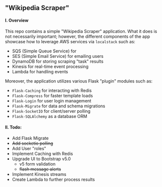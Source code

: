 "Wikipedia Scraper"
---

#### I. Overview

This repo contains a simple "Wikipedia Scraper" application. What it does is not necessarily
important; however, the different components of the app showcase how to leverage
AWS services via `localstack` such as:

- SQS (Simple Queue Service) for
- SES (Simple Email Service) for emailing users
- DynamoDB for storing scraping "task" results
- Kinesis for real-time event processing
- Lambda for handling events

Moreover, the application utilizes various Flask "plugin" modules such as:

- `Flask-Caching` for interacting with Redis
- `Flask-Compress` for faster template loads
- `Flask-Login` for user login management
- `Flask-Migrate` for data and schema migrations
- `Flask-SocketIO` for client/server polling
- `Flask-SQLAlchemy` as a database ORM

#### II. Todo:

- Add Flask Migrate
- ~~Add socketio polling~~
- Add User "roles"
- Implement Caching with Redis
- Upgrade UI to Bootstrap v5.0
    - v5 form validation
    - ~~flash message alerts~~
- Implement Kinesis streams
- Create Lambda to further process results
 